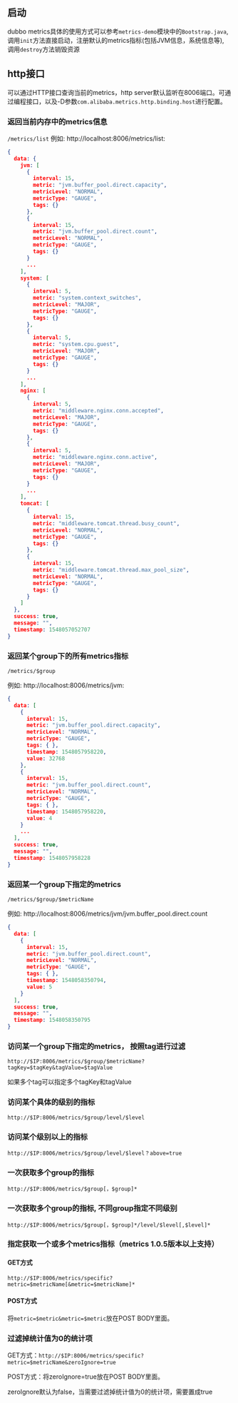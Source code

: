 ## 启动
dubbo metrics具体的使用方式可以参考`metrics-demo`模块中的`Bootstrap.java`,调用`init`方法直接启动，注册默认的metrics指标(包括JVM信息，系统信息等), 调用`destroy`方法销毁资源
## http接口  
可以通过HTTP接口查询当前的metrics，http server默认监听在8006端口。可通过编程接口，以及-D参数`com.alibaba.metrics.http.binding.host`进行配置。

### 返回当前内存中的metrics信息
`/metrics/list`
例如: http://localhost:8006/metrics/list: 
```json
{
  data: {
    jvm: [
      {
        interval: 15,
        metric: "jvm.buffer_pool.direct.capacity",
        metricLevel: "NORMAL",
        metricType: "GAUGE",
        tags: {}
      },
      {
        interval: 15,
        metric: "jvm.buffer_pool.direct.count",
        metricLevel: "NORMAL",
        metricType: "GAUGE",
        tags: {}
      }
      ...
    ],
    system: [
      {
        interval: 5,
        metric: "system.context_switches",
        metricLevel: "MAJOR",
        metricType: "GAUGE",
        tags: {}
      },
      {
        interval: 5,
        metric: "system.cpu.guest",
        metricLevel: "MAJOR",
        metricType: "GAUGE",
        tags: {}
      }
      ...
    ],
    nginx: [
      {
        interval: 5,
        metric: "middleware.nginx.conn.accepted",
        metricLevel: "MAJOR",
        metricType: "GAUGE",
        tags: {}
      },
      {
        interval: 5,
        metric: "middleware.nginx.conn.active",
        metricLevel: "MAJOR",
        metricType: "GAUGE",
        tags: {}
      }
      ...
    ],
    tomcat: [
      {
        interval: 15,
        metric: "middleware.tomcat.thread.busy_count",
        metricLevel: "NORMAL",
        metricType: "GAUGE",
        tags: {}
      },
      {
        interval: 15,
        metric: "middleware.tomcat.thread.max_pool_size",
        metricLevel: "NORMAL",
        metricType: "GAUGE",
        tags: {}
      }
    ]
  },
  success: true,
  message: "",
  timestamp: 1548057052707
}
```
### 返回某个group下的所有metrics指标
`/metrics/$group` 

例如: http://localhost:8006/metrics/jvm: 
```json
{
  data: [
    {
      interval: 15,
      metric: "jvm.buffer_pool.direct.capacity",
      metricLevel: "NORMAL",
      metricType: "GAUGE",
      tags: { },
      timestamp: 1548057958220,
      value: 32768
    },
    {
      interval: 15,
      metric: "jvm.buffer_pool.direct.count",
      metricLevel: "NORMAL",
      metricType: "GAUGE",
      tags: { },
      timestamp: 1548057958220,
      value: 4
    }
    ...
  ],
  success: true,
  message: "",
  timestamp: 1548057958228
}
```
### 返回某一个group下指定的metrics
`/metrics/$group/$metricName`

例如: http://localhost:8006/metrics/jvm/jvm.buffer_pool.direct.count
```json
{
  data: [
    {
      interval: 15,
      metric: "jvm.buffer_pool.direct.count",
      metricLevel: "NORMAL",
      metricType: "GAUGE",
      tags: { },
      timestamp: 1548058350794,
      value: 5
    }
  ],
  success: true,
  message: "",
  timestamp: 1548058350795
}
```

### 访问某一个group下指定的metrics， 按照tag进行过滤

`http://$IP:8006/metrics/$group/$metricName?tagKey=$tagKey&tagValue=$tagValue`

如果多个tag可以指定多个tagKey和tagValue


### 访问某个具体的级别的指标

`http://$IP:8006/metrics/$group/level/$level`


### 访问某个级别以上的指标

`http://$IP:8006/metrics/$group/level/$level？above=true`


### 一次获取多个group的指标

`http://$IP:8006/metrics/$group[，$group]*`

### 一次获取多个group的指标, 不同group指定不同级别

`http://$IP:8006/metrics/$group[，$group]*/level/$level[,$level]*`

### 指定获取一个或多个metrics指标（metrics 1.0.5版本以上支持）

#### GET方式

`http://$IP:8006/metrics/specific?metric=$metricName[&metric=$metricName]*`


#### POST方式

将`metric=$metric&metric=$metric`放在POST BODY里面。

### 过滤掉统计值为0的统计项

GET方式：`http://$IP:8006/metrics/specific?metric=$metricName&zeroIgnore=true`

POST方式：将zeroIgnore=true放在POST BODY里面。

zeroIgnore默认为false，当需要过滤掉统计值为0的统计项，需要置成true